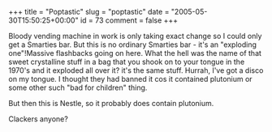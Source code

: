 +++
title = "Poptastic"
slug = "poptastic"
date = "2005-05-30T15:50:25+00:00"
id = 73
comment = false
+++

<div style="clear: both" />Bloody vending machine in work is only taking exact change so I could only get a Smarties bar. But this is no ordinary Smarties bar - it's an "exploding one"!Massive flashbacks going on here. What the hell was the name of that sweet crystalline stuff in a bag that you shook on to your tongue in the 1970's and it exploded all over it? it's the same stuff. Hurrah, I've got a disco on my tongue. I thought they had banned it cos it contained plutonium or some other such "bad for children" thing.

But then this is Nestle, so it probably does contain plutonium.

Clackers anyone?
<div style="clear: both; padding-bottom: 0.25em" />
